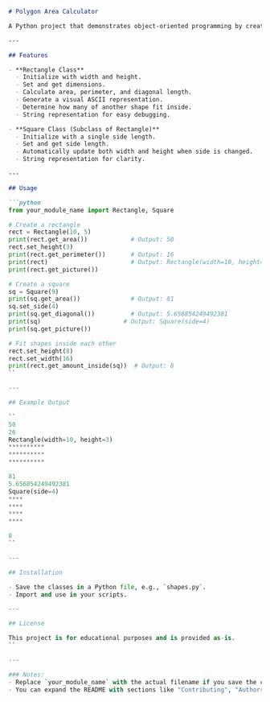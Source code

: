 ```markdown
# Polygon Area Calculator

A Python project that demonstrates object-oriented programming by creating `Rectangle` and `Square` classes to calculate areas, perimeters, diagonals, and visualize shapes.

---

## Features

- **Rectangle Class**
  - Initialize with width and height.
  - Set and get dimensions.
  - Calculate area, perimeter, and diagonal length.
  - Generate a visual ASCII representation.
  - Determine how many of another shape fit inside.
  - String representation for easy debugging.

- **Square Class (Subclass of Rectangle)**
  - Initialize with a single side length.
  - Set and get side length.
  - Automatically update both width and height when side is changed.
  - String representation for clarity.

---

## Usage

```python
from your_module_name import Rectangle, Square

# Create a rectangle
rect = Rectangle(10, 5)
print(rect.get_area())            # Output: 50
rect.set_height(3)
print(rect.get_perimeter())       # Output: 16
print(rect)                       # Output: Rectangle(width=10, height=3)
print(rect.get_picture())

# Create a square
sq = Square(9)
print(sq.get_area())              # Output: 81
sq.set_side(4)
print(sq.get_diagonal())          # Output: 5.656854249492381
print(sq)                       # Output: Square(side=4)
print(sq.get_picture())

# Fit shapes inside each other
rect.set_height(8)
rect.set_width(16)
print(rect.get_amount_inside(sq))  # Output: 8
``

---

## Example Output

``
50
26
Rectangle(width=10, height=3)
**********
**********
**********

81
5.656854249492381
Square(side=4)
****
****
****
****

8
``

---

## Installation

- Save the classes in a Python file, e.g., `shapes.py`.
- Import and use in your scripts.

---

## License

This project is for educational purposes and is provided as-is.
``

---

### Notes:
- Replace `your_module_name` with the actual filename if you save the classes in a file (e.g., `shapes.py`).
- You can expand the README with sections like "Contributing", "Authors", or "Acknowledgments" depending on your needs.
